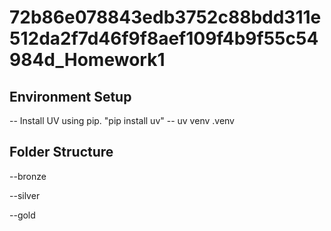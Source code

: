 # 72b86e078843edb3752c88bdd311e512da2f7d46f9f8aef109f4b9f55c54984d_Homework1

## Environment Setup
-- Install UV using pip. "pip install uv"
-- uv venv .venv


## Folder Structure
--bronze

--silver

--gold
